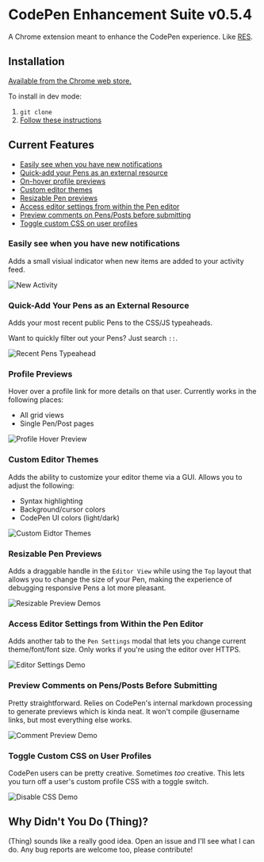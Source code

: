# CodePen Enhancement Suite v0.5.4

A Chrome extension meant to enhance the CodePen experience. Like [RES](https://github.com/honestbleeps/Reddit-Enhancement-Suite).

## Installation

[Available from the Chrome web store.](https://chrome.google.com/webstore/detail/codepen-enhancement-suite/olmbnbpkgkagfnkdmaehjcpdkfkfokim)

To install in dev mode:

1. `git clone`
2. [Follow these instructions](https://developer.chrome.com/extensions/getstarted#unpacked)

## Current Features

* [Easily see when you have new notifications](#easily-see-when-you-have-new-notifications)
* [Quick-add your Pens as an external resource](#quick-add-your-pens-as-an-external-resource)
* [On-hover profile previews](#profile-previews)
* [Custom editor themes](#custom-editor-themes)
* [Resizable Pen previews](#resizable-pen-previews)
* [Access editor settings from within the Pen editor](#access-editor-settings-from-within-the-pen-editor)
* [Preview comments on Pens/Posts before submitting](#preview-comments-on-pensposts-before-submitting)
* [Toggle custom CSS on user profiles](#toggle-custom-css-on-user-profiles)

### Easily see when you have new notifications

Adds a small visiual indicator when new items are added to your activity feed.

![New Activity](/demo_images/notification.png)

### Quick-Add Your Pens as an External Resource

Adds your most recent public Pens to the CSS/JS typeaheads.

Want to quickly filter out your Pens? Just search `::`.

![Recent Pens Typeahead](/demo_images/typeahead.gif)

### Profile Previews

Hover over a profile link for more details on that user. Currently works in the following places:

* All grid views
* Single Pen/Post pages


![Profile Hover Preview](/demo_images/profile_preview.gif)

### Custom Editor Themes

Adds the ability to customize your editor theme via a GUI. Allows you to adjust the following:

* Syntax highlighting
* Background/cursor colors
* CodePen UI colors (light/dark)

![Custom Eidtor Themes](/demo_images/custom_theme.png)

### Resizable Pen Previews

Adds a draggable handle in the `Editor View` while using the `Top` layout that allows you to change the size of your Pen, making the experience of debugging responsive Pens a lot more pleasant. 

![Resizable Preview Demos](/demo_images/resize_preview.gif)

### Access Editor Settings from Within the Pen Editor

Adds another tab to the `Pen Settings` modal that lets you change current theme/font/font size. Only works if you're using the editor over HTTPS.

![Editor Settings Demo](demo_images/editor_settings.gif)

### Preview Comments on Pens/Posts Before Submitting

Pretty straightforward. Relies on CodePen's internal markdown processing to generate previews which is kinda neat. It won't compile @username links, but most everything else works.

![Comment Preview Demo](demo_images/comment_preview.gif)

### Toggle Custom CSS on User Profiles

CodePen users can be pretty creative. Sometimes _too_ creative. This lets you turn off a user's custom profile CSS with a toggle switch.

![Disable CSS Demo](demo_images/disable_css.gif)

## Why Didn't You Do (Thing)?

(Thing) sounds like a really good idea. Open an issue and I'll see what I can do. Any bug reports are welcome too, please contribute!
